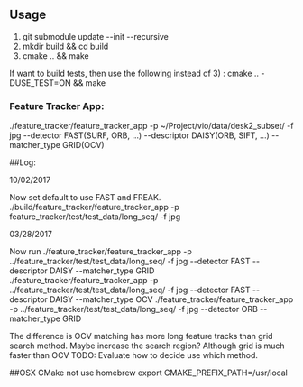 ## Usage

1) git submodule update --init --recursive
2) mkdir build && cd build
3) cmake .. && make

If want to build tests, then use the following instead of 3) :
cmake .. -DUSE_TEST=ON && make


### Feature Tracker App:
./feature_tracker/feature_tracker_app -p ~/Project/vio/data/desk2_subset/ -f jpg --detector FAST(SURF, ORB, ...) --descriptor DAISY(ORB, SIFT, ...) --matcher_type GRID(OCV)


##Log:

10/02/2017

Now set default to use FAST and FREAK.
./build/feature_tracker/feature_tracker_app -p feature_tracker/test/test_data/long_seq/ -f jpg

03/28/2017

Now run
./feature_tracker/feature_tracker_app -p ../feature_tracker/test/test_data/long_seq/ -f jpg --detector FAST --descriptor DAISY --matcher_type GRID
./feature_tracker/feature_tracker_app -p ../feature_tracker/test/test_data/long_seq/ -f jpg --detector FAST --descriptor DAISY --matcher_type OCV
./feature_tracker/feature_tracker_app -p ../feature_tracker/test/test_data/long_seq/ -f jpg --detector ORB --matcher_type GRID

The difference is OCV matching has more long feature tracks than grid search method. Maybe increase the search region? Although grid is much faster than OCV
TODO: Evaluate how to decide use which method.

##OSX CMake not use homebrew
export CMAKE_PREFIX_PATH=/usr/local
